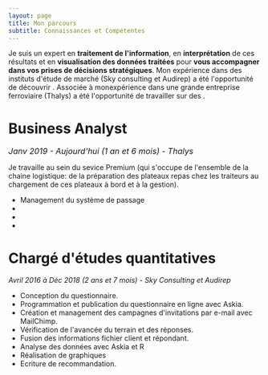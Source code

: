 ```yaml
---
layout: page
title: Mon parcours 
subtitle: Connaissances et Compétentes
---
```


Je suis un expert en **traitement de l'information**, en **interprétation** de ces résultats et en **visualisation des données traitées** pour **vous accompagner dans vos prises de décisions stratégiques**. Mon expérience dans des instituts d'étude de marché (Sky consulting et Audirep) a été l'opportunité de découvrir . Associée à monexpérience dans une grande entreprise ferroviaire (Thalys) a été l'opportunité de travailler sur des  . 

# <i class="fas fa-tachometer-alt"></i> Business Analyst
_<font size="3"> Janv 2019 - Aujourd'hui (1 an et 6 mois) - Thalys </font>_

Je travaille au sein du sevice Premium (qui s'occupe de l'ensemble de la chaine logistique: de la préparation des plateaux repas chez les traiteurs au chargement de ces plateaux à bord et à la gestion). 

* Management du système de passage 
*
*
*

# <i class="far fa-chart-bar"></i> Chargé d'études quantitatives
_Avril 2016 à Déc 2018 (2 ans et 7 mois) - Sky Consulting et Audirep_

* Conception du questionnaire. 
* Programmation et publication du questionnaire en ligne avec Askia. 
* Création et management des campagnes d'invitations par e-mail avec MailChimp.  
* Vérification de l'avancée du terrain et des réponses. 
* Fusion des informations fichier client et répondant. 
* Analyse des données avec Askia et R
* Réalisation de graphiques 
* Ecriture de recommandation. 
